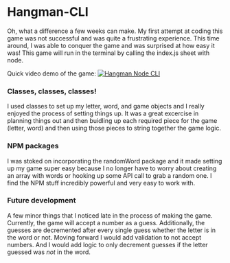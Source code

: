 # Hangman-CLI

Oh, what a difference a few weeks can make. My first attempt at coding this game was not successful and was quite a frustrating experience. This time around, I was able to conquer the game and was surprised at how easy it was! This game will run in the terminal by calling the index.js sheet with node.

Quick video demo of the game:
[![Hangman Node CLI](http://img.youtube.com/vi/di5omJ8HaxE/0.jpg)](http://www.youtube.com/watch?v=di5omJ8HaxE "Hangman Node CLI")

### Classes, classes, classes!

I used classes to set up my letter, word, and game objects and I really enjoyed the process of setting things up. It was a great excercise in planning things out and then buidling up each required piece for the game (letter, word) and then using those pieces to string together the game logic.

### NPM packages

I was stoked on incorporating the randomWord package and it made setting up my game super easy because I no longer have to worry about creating an array with words or hooking up some API call to grab a random one. I find the NPM stuff incredibly powerful and very easy to work with.

### Future development

A few minor things that I noticed late in the process of making the game. Currently, the game will accept a number as a guess. Additionally, the guesses are decremented after every single guess whether the letter is in the word or not. Moving forward I would add validation to not accept numbers. And I would add logic to only decrement guesses if the letter guessed was _not_ in the word.
